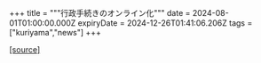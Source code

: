+++
title = """行政手続きのオンライン化"""
date = 2024-08-01T01:00:00.000Z
expiryDate = 2024-12-26T01:41:06.206Z
tags = ["kuriyama","news"]
+++


[[source]](https://www.town.kuriyama.hokkaido.jp/soshiki/61/26388.html)
